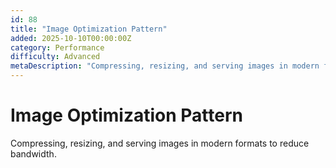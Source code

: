 ```yaml
---
id: 88
title: "Image Optimization Pattern"
added: 2025-10-10T00:00:00Z
category: Performance
difficulty: Advanced
metaDescription: "Compressing, resizing, and serving images in modern formats to reduce bandwidth."
---
```


# Image Optimization Pattern

Compressing, resizing, and serving images in modern formats to reduce bandwidth.
